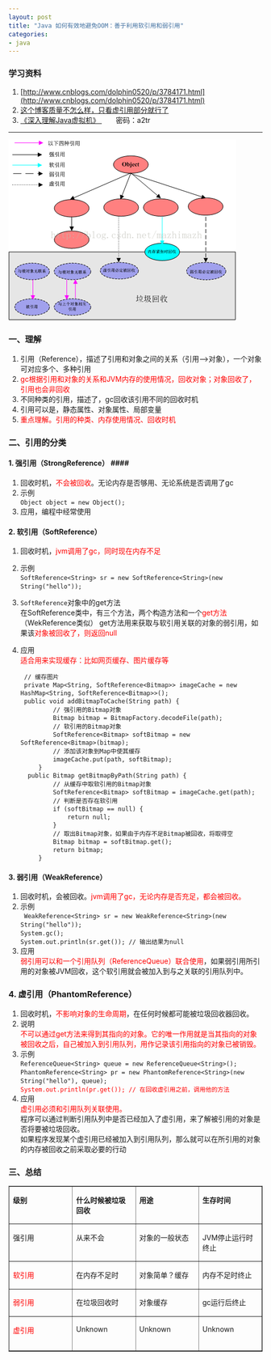 ```yaml
---
layout: post
title: "Java 如何有效地避免OOM：善于利用软引用和弱引用"
categories:
- java
---
```

### 学习资料 ###
1. [http://www.cnblogs.com/dolphin0520/p/3784171.html](http://www.cnblogs.com/dolphin0520/p/3784171.html) 
2. [这个博客质量不怎么样，只看虚引用部分就行了](http://droidyue.com/blog/2014/10/12/understanding-weakreference-in-java/)
2. [《深入理解Java虚拟机》 ](http://pan.baidu.com/s/1c2A3XOO)&emsp;&emsp;密码：a2tr

-----

![](/img/java-reference.png)

### <a>一、理解</a> ###
1. 引用（Reference），描述了引用和对象之间的关系（引用-->对象），一个对象可对应多个、多种引用
2. <font color="red">gc根据引用和对象的关系和JVM内存的使用情况，回收对象；对象回收了，引用也会非回收</font>
3. 不同种类的引用，描述了，gc回收该引用不同的回收时机
4. 引用可以是，静态属性、对象属性、局部变量
5. <font color="red">重点理解。引用的种类、内存使用情况、回收时机</font>


### <a>二、引用的分类</a> ###

#### <a>1. 强引用（StrongReference） </a>####

1. 回收时机，<font color="red">不会被回收</font>。无论内存是否够用、无论系统是否调用了gc
2. 示例<br/>
	`Object object = new Object();`<br/>
3. 应用，编程中经常使用
	
#### <a>2. 软引用（SoftReference）</a> ####

1. 回收时机，<font color="red">jvm调用了gc，同时现在内存不足</font>
2. 示例<br/>
	 `SoftReference<String> sr = new SoftReference<String>(new String("hello")); `
3. `SoftReference`对象中的get方法<br/>
	在SoftReference类中，有三个方法，两个构造方法和一个<font color="red">get方法</font>（WekReference类似）
	get方法用来获取与软引用关联的对象的弱引用，如果该<font color="red">对象被回收了，则返回null</font>
3. 应用<br/><font color="red">适合用来实现缓存：比如网页缓存、图片缓存等</font>

		// 缓存图片
		private Map<String, SoftReference<Bitmap>> imageCache = new HashMap<String, SoftReference<Bitmap>>();
		public void addBitmapToCache(String path) {
		        // 强引用的Bitmap对象
		        Bitmap bitmap = BitmapFactory.decodeFile(path);
		        // 软引用的Bitmap对象
		        SoftReference<Bitmap> softBitmap = new SoftReference<Bitmap>(bitmap);
		        // 添加该对象到Map中使其缓存
		        imageCache.put(path, softBitmap);
		    }
		 public Bitmap getBitmapByPath(String path) {
		        // 从缓存中取软引用的Bitmap对象
		        SoftReference<Bitmap> softBitmap = imageCache.get(path);
		        // 判断是否存在软引用
		        if (softBitmap == null) {
		            return null;
		        }
		        // 取出Bitmap对象，如果由于内存不足Bitmap被回收，将取得空
		        Bitmap bitmap = softBitmap.get();
		        return bitmap;
		    }

#### <a>3. 弱引用（WeakReference）</a> ####

1. 回收时机，会被回收。<font color="red">jvm调用了gc，无论内存是否充足，都会被回收。</font>
2. 示例<br/>
	` WeakReference<String> sr = new WeakReference<String>(new String("hello"));`<br/>
	`System.gc();`<br/>
	`System.out.println(sr.get()); // 输出结果为null`
3. 应用<br/><font color="red">弱引用可以和一个引用队列（ReferenceQueue）联合使用</font>，如果弱引用所引用的对象被JVM回收，这个软引用就会被加入到与之关联的引用队列中。
	
### <a>4. 虚引用（PhantomReference）</a> ###
1. 回收时机，<font color="red">不影响对象的生命周期</font>，在任何时候都可能被垃圾回收器回收。
2. 说明<br/>
	<font color=red>不可以通过get方法来得到其指向的对象。它的唯一作用就是当其指向的对象被回收之后，自己被加入到引用队列，用作记录该引用指向的对象已被销毁。</font>
2. 示例<br/>
	`ReferenceQueue<String> queue = new ReferenceQueue<String>();`<br/>
	`PhantomReference<String> pr = new PhantomReference<String>(new String("hello"), queue);`<br/>
	<font color="red">`System.out.println(pr.get()); // 在回收虚引用之前，调用他的方法`</font>
3. 应用<br/>
	<font color="red">虚引用必须和引用队列关联使用。</font><br/>
	程序可以通过判断引用队列中是否已经加入了虚引用，来了解被引用的对象是否将要被垃圾回收。<br/>
	如果程序发现某个虚引用已经被加入到引用队列，那么就可以在所引用的对象的内存被回收之前采取必要的行动</font>

### <a>三、总结</a> ###

<table border="1" cellspacing="0" cellpadding="0">
  <tbody>
    <tr>
      <td valign="top" width="25%"><p><span style="font-size: 14px;"><strong>级别</strong></span></p></td>
      <td valign="top" width="25%"><p><span style="font-size: 14px;"><strong>什么时候被垃圾回收</strong></span></p></td>
      <td valign="top" width="25%"><p><span style="font-size: 14px;"><strong>用途</strong></span></p></td>
      <td valign="top" width="25%"><p><span style="font-size: 14px;"><strong>生存时间</strong></span></p></td>
    </tr>
    <tr>
      <td valign="top" width="25%"><p><span style="font-size: 14px;">强引用</span></p></td>
      <td valign="top" width="25%"><p><span style="font-size: 14px;">从来不会</span></p></td>
      <td valign="top" width="25%"><p><span style="font-size: 14px;">对象的一般状态</span></p></td>
      <td valign="top" width="25%"><p><span style="font-size: 14px;">JVM停止运行时终止</span></p></td>
    </tr>
    <tr>
      <td valign="top" width="25%"><p><span style="font-size: 14px; color: #ff0000;">软引用</span></p></td>
      <td valign="top" width="25%"><p><span style="font-size: 14px;">在内存不足时</span></p></td>
      <td valign="top" width="25%"><p><span style="font-size: 14px;">对象简单？缓存</span></p></td>
      <td valign="top" width="25%"><p><span style="font-size: 14px;">内存不足时终止</span></p></td>
    </tr>
    <tr>
      <td valign="top" width="25%"><p><span style="font-size: 14px; color: #ff0000;">弱引用</span></p></td>
      <td valign="top" width="25%"><p><span style="font-size: 14px;">在垃圾回收时</span></p></td>
      <td valign="top" width="25%"><p><span style="font-size: 14px;">对象缓存</span></p></td>
      <td valign="top" width="25%"><p><span style="font-size: 14px;">gc运行后终止</span></p></td>
    </tr>
    <tr>
      <td valign="top" width="25%"><p><span style="font-size: 14px; color: #ff0000;">虚引用</span></p></td>
      <td valign="top" width="25%"><p><span style="font-size: 14px;">Unknown</span></p></td>
      <td valign="top" width="25%"><p><span style="font-size: 14px;">Unknown</span></p></td>
      <td valign="top" width="25%"><p><span style="font-size: 14px;">Unknown</span></p>
        <div><span style="font-size: 14px;">&nbsp;</span></div></td>
    </tr>
  </tbody>
</table>